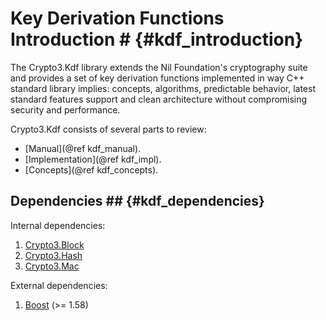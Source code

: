 # Key Derivation Functions Introduction # {#kdf_introduction}

The Crypto3.Kdf library extends the Nil Foundation's cryptography suite and provides a set of key derivation
 functions implemented in way C++ standard library implies: concepts, algorithms, predictable behavior, latest standard features support and clean architecture without compromising security and performance.
 
Crypto3.Kdf consists of several parts to review:
* [Manual](@ref kdf_manual).
* [Implementation](@ref kdf_impl).
* [Concepts](@ref kdf_concepts).

## Dependencies ## {#kdf_dependencies}

Internal dependencies:
1. [Crypto3.Block](https://github.com/nilfoundation/block.git)
2. [Crypto3.Hash](https://github.com/nilfoundation/hash.git)
3. [Crypto3.Mac](https://github.com/nilfoundation/mac.git)

External dependencies:
1. [Boost](https://boost.org) (>= 1.58)